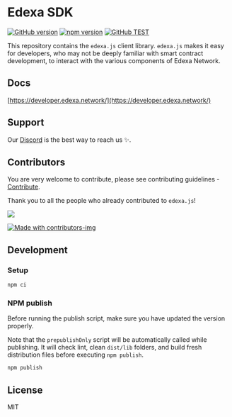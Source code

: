 # Edexa SDK

[![GitHub version](https://img.shields.io/github/v/release/USERNAME/REPOSITORY)](https://github.com/devEdexa/edexa.js/releases)
[![npm version](https://img.shields.io/npm/v/edexa-sdk)](https://www.npmjs.com/package/edexa-sdk)
[![GitHub TEST](https://img.shields.io/github/workflow/status/USERNAME/REPOSITORY/TEST?label=GitHub%20TEST)](https://github.com/devEdexa/edexa.js/actions/workflows/test.yml)

This repository contains the `edexa.js` client library. `edexa.js` makes it easy for developers, who may not be deeply familiar with smart contract development, to interact with the various components of Edexa Network.


## Docs

[https://developer.edexa.network/](https://developer.edexa.network/)

## Support

Our [Discord](https://discord.com/invite/TKBQS9tZJY) is the best way to reach us ✨.

## Contributors

You are very welcome to contribute, please see contributing guidelines - [Contribute](CONTRIBUTING.md).

Thank you to all the people who already contributed to `edexa.js`!

<a href="https://github.com/maticnetwork/matic.js/graphs/contributors">
  <img src="https://contrib.rocks/image?repo=devEdexa/edexa.js" />
</a>

[![Made with contributors-img](https://img.shields.io/badge/Made%20with-contributors--img-green)](https://contributors-img.web.app/)

## Development

### Setup

```bash
npm ci
```
### NPM publish

Before running the publish script, make sure you have updated the version properly.

Note that the `prepublishOnly` script will be automatically called while publishing. It will check lint, clean `dist/lib` folders, and build fresh distribution files before executing `npm publish`.

```bash
npm publish
```

## License

MIT
